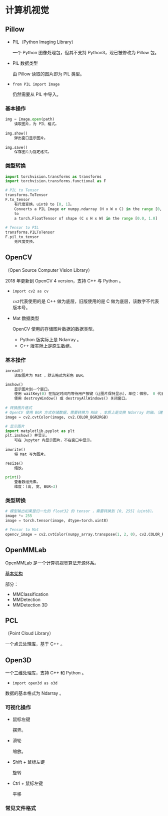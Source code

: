 # 计算机视觉

## Pillow

- PIL（Python Imaging Library）

	一个 Python 图像处理包，但其不支持 Python3，现已被修改为 Pillow 包。

- PIL 数据类型

	由 Pillow 读取的图片即为 PIL 类型。

- `from PIL import Image`

	仍然需要从 PIL 中导入。

### 基本操作

```python
img = Image.open(path)
	读取图片，为 PIL 格式。
    
img.show()
	弹出窗口显示图片。
    
img.save()
	保存图片为指定格式。
```

### 类型转换

```python
import torchvision.transforms as transforms
import torchvision.transforms.functional as F

# PIL to Tensor
transforms.ToTensor
F.to_tensor
	有尺度变换，uint8 to [0, 1]。
	Converts a PIL Image or numpy.ndarray (H x W x C) in the range [0, 255] 
    to 
    a torch.FloatTensor of shape (C x H x W) in the range [0.0, 1.0]
    
# Tensor to PIL
transforms.PILToTensor
F.pil_to_tensor
	无尺度变换。
```

## OpenCV

（Open Source Computer Vision Library）

2018 年更新到 OpenCV 4 version，支持 C++ 与 Python 。	

- `import cv2 as cv`

	`cv2`代表使用的是 C++ 做为底层，旧版使用的是 C 做为底层，该数字不代表版本号。

- Mat 数据类型

	OpenCV 使用的存储图片数据的数据类型。

	- Python 版实际上是 Ndarray 。
	- C++ 版实际上是原生数组。

### 基本操作

```python
imread()
	读取图片为 Mat ，默认格式为彩色 BGR。

imshow()
	显示图片到一个窗口。
    使用 waitKey(0) 在指定时间内等待用户按键（让图片保持显示），单位：微秒。 0 代表一直等待。
    使用 destroyWindow() 或 destroyAllWindows() 关闭窗口。
    
# 转换图片格式
# OpenCV 使用 BGR 方式存储数据，需要转换为 RGB ，本质上是交换 Ndarray 的轴。（建议抽象为一个函数）
image = cv2.cvtColor(image, cv2.COLOR_BGR2RGB)

# 显示图片
import matplotlib.pyplot as plt
plt.imshow() 并显示。
	可在 Jupyter 内显示图片，不在窗口中显示。
    
imwrite()
	将 Mat 写为图片。

resize()
	缩放。
    
print()
	查看数组元素。
    维度：(高, 宽, BGR=3)
```

### 类型转换

```python
# 模型输出如果是归一化的 float32 的 tensor ，需要转换到 [0, 255]（uint8）。
image *= 255
image = torch.tensor(image, dtype=torch.uint8)

# Tensor to Mat
opencv_image = cv2.cvtColor(numpy_array.transpose(1, 2, 0), cv2.COLOR_RGB2BGR)
```

## OpenMMLab

OpenMMLab 是一个计算机视觉算法开源体系。

[基本架构](https://zhuanlan.zhihu.com/p/341954021)

部分：

- MMClassification
- MMDetection
- MMDetection 3D

## PCL

（Point Cloud Library）

一个点云处理库，基于 C++ 。

## Open3D

一个三维处理库，支持 C++ 和 Python 。

- `import open3d as o3d`

数据的基本格式为 Ndarray 。

### 可视化操作

- 鼠标左键

	摆弄。

- 滑轮

	缩放。

- Shift + 鼠标左键

	旋转

- Ctrl + 鼠标左键

	平移

### 常见文件格式


